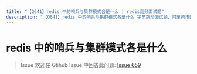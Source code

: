 ```yaml
---
title: "【Q641】redis 中的哨兵与集群模式各是什么 | redis高频面试题"
description: "【Q641】redis 中的哨兵与集群模式各是什么 字节跳动面试题、阿里腾讯面试题、美团小米面试题。"
---
```


# redis 中的哨兵与集群模式各是什么

> Issue
> 欢迎在 Gtihub Issue 中回答此问题: [Issue 659](https://github.com/shfshanyue/Daily-Question/issues/659)
